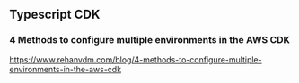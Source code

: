 ## Typescript CDK

### 4 Methods to configure multiple environments in the AWS CDK
https://www.rehanvdm.com/blog/4-methods-to-configure-multiple-environments-in-the-aws-cdk